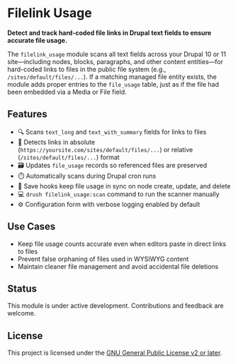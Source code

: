 # Filelink Usage

**Detect and track hard-coded file links in Drupal text fields to ensure accurate file usage.**

The `filelink_usage` module scans all text fields across your Drupal 10 or 11 site—including nodes, blocks, paragraphs, and other content entities—for hard-coded links to files in the public file system (e.g., `/sites/default/files/...`). If a matching managed file entity exists, the module adds proper entries to the `file_usage` table, just as if the file had been embedded via a Media or File field.

## Features

- 🔍 Scans `text_long` and `text_with_summary` fields for links to files
- 🧠 Detects links in absolute (`https://yoursite.com/sites/default/files/...`) or relative (`/sites/default/files/...`) format
- 🗃️ Updates `file_usage` records so referenced files are preserved
- ⏱️ Automatically scans during Drupal cron runs
- 💾 Save hooks keep file usage in sync on node create, update, and delete
- 💻 `drush filelink_usage:scan` command to run the scanner manually
- ⚙️ Configuration form with verbose logging enabled by default

## Use Cases

- Keep file usage counts accurate even when editors paste in direct links to files
- Prevent false orphaning of files used in WYSIWYG content
- Maintain cleaner file management and avoid accidental file deletions

## Status

This module is under active development. Contributions and feedback are welcome.

## License

This project is licensed under the [GNU General Public License v2 or later](LICENSE).
